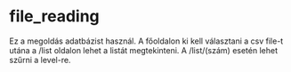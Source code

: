 # file_reading

Ez a megoldás adatbázist használ.
A főoldalon ki kell választani a csv file-t utána a /list oldalon lehet a listát megtekinteni.
A /list/(szám) esetén lehet szűrni a level-re.
